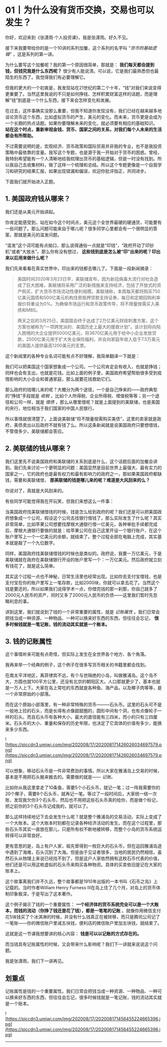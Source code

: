 # 01丨为什么没有货币交换，交易也可以发生？

你好，欢迎来到《张潇雨·个人投资课》，我是张潇雨。好久不见。

接下来我要带给你的是一个10讲的系列加餐，这个系列的名字叫 *“货币的基础逻辑”* ，这是系列的第一讲。

为什么要写这个加餐呢？我的第一个原因很简单，那就是： **我们每天都会提到钱，但钱究竟是什么东西呢？** 很少有人能说清。可以说，它是我们最熟悉但也最陌生的东西了。我觉得我们有必要理解它。

但我的更大的一个初衷是，我发现站在21世纪的第二个十年，“钱”对我们来说变得更重要了。当然这里我说的不只是如何挣钱、怎样积累财富这样的话题，而是理解“钱”到底是一个什么东西，接下来会怎样变化和发展。

在过去，这件事确实没那么重要，但我不知道你发现没有，我们已经在越来越多地谈论货币这个东西，比如虚拟货币的产生，美元的变化。而未来，货币更是会成为一个长期的热点话题。如果你要理解未来的变化，就必须要有相应的基础知识。 **站在这个时点，重新审视金钱、货币、国家之间的关系，对我们每个人未来的生活都会有所帮助。**

不过需要说明的是，宏观经济、货币政策和国际贸易并非我的专业，也不是我投资策略中最依靠的变量。我写这个专题，也是源于我一开始对于货币的困惑。曾经，我特别希望能有一个人清晰地给我梳理出货币的基础逻辑，但是一时没有找到。所以我自己去收集材料，做了这样一个梳理和总结。所以这个专题更像是一个自我学习和研究的结果汇报，如果出现错漏和偏误，欢迎你批评指正，共同进步。

下面我们就开始进入正题。

## 1. 美国政府钱从哪来？

我们还是从美元开始讲起。

你肯定能感受到，站在如今这个时间点，美元这个全世界最硬的硬通货，可能要有一些问题了。那么问题可能来自于哪儿呢？很多同学心里都会有一个很明显的答案，那就是美元的滥发问题。

“滥发”这个词可能有点拗口，那么说得通俗一点就是“印钱”，“政府开动了印钞机”或者“大放水”。那么你有没有想过， **这些钱到底是怎么被“印”出来的呢？印出来以后用来做什么呢？**

我们先来看看在真实世界中，印出来的钱都去哪儿了。下面是一段新闻摘录：

> 美国时间2020年3月23日早，美联储宣布，因为新冠病毒大流行对社会造成了巨大困难，美联储将采用广泛的新措施来支持经济，包括了开放式的资产购买，扩大货币市场流动性便利规模。美联储称，本周每天都将购买750亿美元国债和500亿美元机构住房抵押贷款支持证券，每日和定期回购利率报价将重设为0%。为确保市场运行和货币政策传导，将不限量按需买入美债和MBS。
> 
> 
> 
> 两天之后的3月25日，美国国会终于达成了2万亿美元财政刺激方案，这个方案也被称为“一项跨党派的、美国历史上最大的援救计划”。该计划将向陷入困境的大企业提供5000亿美元，将3670亿美元用于给中小企业发放贷款，2500亿美元用于扩大失业保险福利，并会向家庭年收入低于7.5万美元的美国人提供最高1200美元的支票。

这个新闻里的各种专业名词可能有点不好理解，我简单翻译一下就是：

我们可以把美国这个国家想象成一个公司。一个公司肯定会有收入，也就是挣钱；同样也会有支出，也就是花钱。比如上面的例子里，美国政府希望帮助很多受到疫情影响的大小企业和普通家庭，那么就要花钱救助它们。

那么政府的钱哪儿来的呢？大概分为两个途径，一个是自己挣来的——政府典型的“挣钱”手段就是 *收税* ，比如个人所得税、企业所得税、增值税等等；另一个途径和公司一样，就是 *借债* ，那么从哪里借呢？就是上面提到的美联储，也是美国的央行，地位相当于我们国家的中国人民银行。

所以事情就很清楚了。上面说美联储“将不限量按需购买美债”，这里的卖家就是政府，美债卖出以后政府不就有钱了么。所以这条新闻就是说美国政府只要想借钱，不管借多少，美联储都会答应。

## 2. 美联储的钱从哪来？

我们这里先不说美国政府和美联储的关系到底是什么，这个话题后面的加餐会讲到。我们先来讨论一个更明显的问题：美国显然是目前世界上最强大、最有实力的国家之一，它的政府也是最有权力和最有影响力的政府之一，那如果美国政府都缺钱，需要和美联储借， **那美联储的钱是哪儿来的呢？难道是大风刮来的么？**

你说对了，真就是大风刮来的。

有些同学可能觉得我在开玩笑，但我们来想这么一件事：

当美国政府找美联储借钱的时候，钱是怎么给到政府的呢？我们还是可以把美国政府想象成一个公司，假设这个公司去找银行借钱了，那么实际发生了什么呢？其实非常简单，比如苹果公司想要找摩根大通银行借一亿美元，各种审批手续都完成后，摩根大通银行要做的就是：给苹果公司在自己这里开设一个银行账户，在这个账户里写上一个一亿美元的余额，就结束了。整个过程全部在电脑上完成，其实基本就是敲了一个九位数字。

同样，美国政府找美联储借钱的时候也是类似的。政府说，我要一万亿美元，于是美联储就在政府在美联储银行开设的账户里写一个：一万亿美元。然后政府就立刻有钱花了，就是这么简单。

其实这个过程一点也不神秘，日常生活里也经常出现。比如你去支付宝借钱，也是支付宝在你的账户里写上一笔存款，比如2000块，你就可以拿去花了。当然这个钱是要还的，所以如果我们说得学术一点，你借完钱的那一刹那，你自己就多了2000元人民币的资产，同时又多了2000元人民币的负债——这里我们暂时先忽略利息的事。

讲到这里，我们就说到了钱的一个非常重要的属性，就是 *记账属性* 。我们日常会把钱当成一种资源、一种物品、一种可以换来好东西的东西，但往往会忘记， **很多时候钱就是一笔记账，钱的流动其实就是一个账本。**

## 3. 钱的记账属性

这个事情听来可能有点奇怪，但实际上发生在全世界各个地方、各个角落。

我再来举一个经典的例子，这个例子在很多写货币相关的书籍里都会找到。

在南太平洋地区，离菲律宾不远，有个与世隔绝的小岛，叫做雅浦岛。这个岛不大，方圆也就100平方公里，还没有北京的朝阳区大。人口那就更少了，基本也就是一万人上下。大家在岛上常吃的东西就是各种鱼、海产品，以及椰子肉等等，是一个非常原始的小部落。

而在这个原始小部落里，有一种非常特殊的货币———石头币。这里的石头可不是一般地上捡的石头，而是长得有点像甜甜圈的，圆形中间有个洞，也有点像轮子一样的石头。而且石头币有各种大小，最大的直径能有三四米，而小的只有三四厘米。石头币的大小、重量和保存的历史年限，也决定了它具体的价值有多少，能换来多少东西。

![https://piccdn3.umiwi.com/img/202008/17/202008171426026034697579.png](https://piccdn3.umiwi.com/img/202008/17/202008171426026034697579.png)

可以想象，移动石头币是一件非常费劲的事情。所以大家在雅浦岛上交易的时候，基本是不用把石头搬来搬去的。需要做的就是—— *记账。*

比如你从我这里拿走了10条鱼，需要5个小石头币，就记一笔；过一阵我需要你的20个椰子，需要8个石头币，就再记一笔。等过了一段时间后，大家统一结一次账，发现我欠你3个石头币，然后也不用把这些石头币真的给你，而是做个标记，把之前你的3个石头币记成我的，就可以了。

那么这样持续地记下去会发生什么呢？就是整个雅浦岛的交易活动，实际上变成了一个大账本。这个大账本时刻都在记录各种经济活动的发生。而在这个过程里，那些石头币其实一直放在那儿，只是所有权不断地被转移，而整个小岛的货币系统运转得可以非常良好。

更有意思的是，岛上有户人家，祖先曾得到一枚巨大的石头币，但在运回雅浦岛途中遇到了海难，石头沉到了大海。但是由于见证者很多，当地的居民仍然相信，虽然石头从物理上来说已经找不到了，但是这户人家依然拥有这枚石币代表的价值，他们还是可以用这枚虚拟的石头币来购买各种物资。具体的买卖依旧是记在大家的账本上。

这个故事离我们并不久远，整个故事都是1910年出版的一本书叫《石币之岛》上记载的。当时作者William Henry Furness III在岛上住了几个月，对岛上的货币体制印象极深，于是写出了这本著作。

这个例子揭示了钱的一个重要属性： **一个经济体的货币系统完全可以是一个大账本，而钱的流动（你挣了钱还是花了钱），都是一笔笔的记账** 。就像你用微信支付花5块钱买了个冰淇淋的时候，并没有什么钱真正在被转移，而只是腾讯公司记了一笔账——你的微信账户里减五块钱，便利店的微信账户里加五块钱，就结束了。

这就是这一节课我想要讲的核心内容： **钱是可以以记账的方式存在的。**

而当钱具有记账属性的时候，又会带来什么影响呢？我们下一讲就来说说这个问题。

我是张潇雨，我们下一讲再见。

## 划重点

记账属性是钱的一个重要属性。我们日常会把钱当成一种资源、一种物品、一种可以换来好东西的东西，但往往会忘记，很多时候钱就是一笔记账，钱的流动其实就是一个账本。

![https://piccdn3.umiwi.com/img/202008/17/202008171456455224665396.jpg](https://piccdn3.umiwi.com/img/202008/17/202008171456455224665396.jpg)

---
